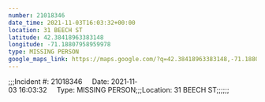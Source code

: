 ```yaml
---
number: 21018346
date_time: 2021-11-03T16:03:32+00:00
location: 31 BEECH ST
latitude: 42.38418963383148
longitude: -71.18807958959978
type: MISSING PERSON
google_maps_link: https://maps.google.com/?q=42.38418963383148,-71.18807958959978
---
```


;;;Incident #: 21018346     Date: 2021‐11‐03 16:03:32     Type: MISSING PERSON;;;Location: 31 BEECH ST;;;;;;
